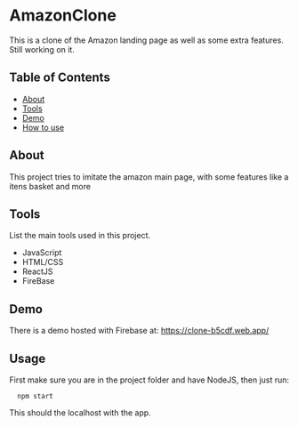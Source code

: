 # AmazonClone

This is a clone of the Amazon landing page as well as some extra features. Still working on it.

## Table of Contents
- [About](#about)
- [Tools](#tools)
- [Demo](#demo)
- [How to use](#usage)

## About

This project tries to imitate the amazon main page, with some features like a itens basket and more

## Tools

List the main tools used in this project.

- JavaScript
- HTML/CSS
- ReactJS
- FireBase

## Demo
There is a demo hosted with Firebase at: https://clone-b5cdf.web.app/

## Usage

First make sure you are in the project folder and have NodeJS, then just run:
```
  npm start
```
This should the localhost with the app.
